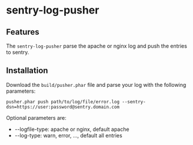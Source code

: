 # sentry-log-pusher

## Features

The `sentry-log-pusher` parse the apache or nginx log and push the entries to sentry. 

## Installation

Download the `build/pusher.phar` file and parse your log with the following parameters:

    pusher.phar push path/to/log/file/error.log --sentry-dsn=https://user:password@sentry.domain.com
    
Optional parameters are:

* --logfile-type: apache or nginx, default apache
* --log-type: warn, error, ..., default all entries
